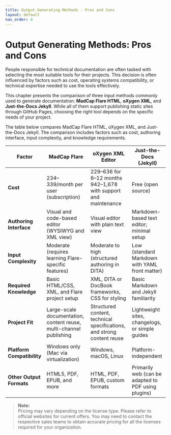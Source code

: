 ```yaml
---
title: Output Generating Methods - Pros and Cons
layout: default
nav_order: 4
---
```


# Output Generating Methods: Pros and Cons

People responsible for technical documentation are often tasked with selecting the most suitable tools for their projects. This decision is often influenced by factors such as cost, operating systems compatibility, or technical expertise needed to use the tools effectively.

This chapter presents the comparison of three input methods commonly used to generate documentation: **MadCap Flare HTML**, **oXygen XML**, and **Just-the-Docs Jekyll**. While all of them support publishing static sites through GitHub Pages, choosing the right tool depends on the specific needs of your project.

The table below compares MadCap Flare HTML, oXygen XML, and Just-the-Docs Jekyll. The comparison includes factors such as cost, authoring interface, input complexity, and knowledge requirements.

| Factor | MadCap Flare | oXygen XML Editor | Just-the-Docs (Jekyll) |
| -------| ------------ | ----------------- | ----------------------- |
| **Cost** | $234–$339/month per user (subscription) | $229–$636 for 6–12 months <br> $942–$1,678 with support and maintenance | Free (open source)                      |
| **Authoring Interface** | Visual and code-based editor (WYSIWYG and XML view) | Visual editor with plain text view | Markdown-based text editor; minimal setup |
| **Input Complexity** | Moderate (requires learning Flare-specific features) | Moderate to high (structured authoring in DITA) | Low (standard Markdown with YAML front matter) |
| **Required Knowledge** | Basic HTML/CSS, XML, and Flare project setup | XML, DITA or DocBook frameworks, CSS for styling | Basic Markdown and Jekyll familiarity   |
| **Project Fit** | Large-scale documentation, content reuse, multi-channel publishing | Structured content, technical specifications, and strong content reuse | Lightweight sites, changelogs, or simple guides |
| **Platform Compatibility** | Windows only (Mac via virtualization) | Windows, macOS, Linux | Platform-independent |
| **Other Output Formats** | HTML5, PDF, EPUB, and more | HTML, PDF, EPUB, custom formats | Primarily web (can be adapted to PDF using plugins) |

> **Note:**  
> Pricing may vary depending on the license type. Please refer to official websites for current offers. You may need to contact the respective sales teams to obtain accurate pricing for all the licenses required for your organization.
